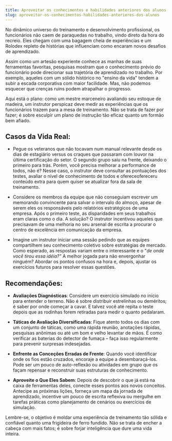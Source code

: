 ```yaml
---
title: Aproveitar os conhecimentos e habilidades anteriores dos alunos
slug: aproveitar-os-conhecimentos-habilidades-anteriores-dos-alunos
---
```


No dinâmico universo do treinamento e desenvolvimento profissional, os funcionários não caem de paraquedas no trabalho, vindo direto da hora do recreio. Eles chegam com uma bagagem cheia de experiências e um Rolodex repleto de histórias que influenciam como encaram novos desafios de aprendizado. 

Assim como um artesão experiente conhece as manhas de suas ferramentas favoritas, pesquisas mostram que o conhecimento prévio do funcionário pode direcionar sua trajetória de aprendizado no trabalho. Por exemplo, aqueles com um sólido histórico no "ensino da vida" tendem a subir a escada corporativa com maior facilidade. Mas, não podemos esquecer que crenças ruins podem atrapalhar o progresso.

Aqui está o plano: como um mestre marceneiro avaliando seu estoque de madeira, um instrutor perspicaz deve medir as experiências que os funcionários trazem para a mesa de treinamento. Não se trata de fazer por fazer; é sobre esculpir um plano de instrução tão eficaz quanto um formão bem afiado.

## **Casos da Vida Real:**
- Pegue os veteranos que não tocavam num manual relevante desde os dias de estagiário versus os craques que passaram com louvor na última certificação do setor. O segundo grupo saiu na frente, deixando o primeiro para trás. Porém, você precisa melhorar a performance de todos, não é? Nesse caso, o instrutor deve consultar as pontuações dos testes, avaliar o nível de conhecimento de todos e ofereceofereceru conteúdo extra para quem quiser se atualizar fora da sala de treinamento.

- Considere os membros da equipe que não conseguiam escrever um memorando convincente para salvar o intervalo do almoço, apesar de serem eles os responsáveis pelo relatórios estratégicos de uma empresa. Após o primeiro teste, as disparidades em seus trabalhos eram claras como o dia. A solução? O instrutor incentivou aqueles que precisavam de uma melhoria no seu arsenal de escrita a procurar o centro de excelência em comunicação da empresa.

- Imagine um instrutor iniciar uma sessão pedindo que as equipes compartilhem seu conhecimento coletivo sobre estratégias de mercado. Como esperado, as respostas variam entre o interessante e o "*de onde você tirou essa idéia?"* A melhor jogada para não envergonhar ninguém? Abordar os pontos confusos na hora e, depois, ajustar os exercícios futuros para resolver essas questões.

## **Recomendações:**
- **Avaliações Diagnósticas**: Considere um exercício simulado no início para entender o terreno. Não é sobre distribuir estrelinhas ou deméritos; é saber por onde começar a cavar. E talvez você até repita o teste depois que as rodinhas forem retiradas para medir o quanto pedalaram.

- **Táticas de Avaliação Diversificadas**: Fique atento todos os dias com um conjunto de táticas, como uma rápida reunião, anotações rápidas, pesquisas anônimas ou até um bom e velho levantar de mãos. É como verificar as baterias do detector de fumaça – faça isso regularmente para prevenir surpresas indesejadas.

- **Enfrente as Conceções Erradas de Frente**: Quando você identificar onde os fios estão cruzados, encoraje a equipe a desembaraçá-los. Pode ser um pouco de auto-reflexão ou atividades em grupo que os façam repensar e reconstruir suas estruturas de conhecimento.

- **Aproveite o Que Eles Sabem**: Depois de descobrir o que já está na caixa de ferramentas deles, conecte esses pontos aos novos conceitos. Antecipe as próximas lições, forneça um mapa da jornada de aprendizado, incentive um pouco de escrita reflexiva ou mergulhe em tarefas práticas como planejamento de cenários ou exercícios de simulação.

Lembre-se, o objetivo é moldar uma experiência de treinamento tão sólida e confiável quanto uma frigideira de ferro fundido. Não se trata de encher a cabeça com mais fatos; é sobre forjar inteligência que dure uma vida inteira.